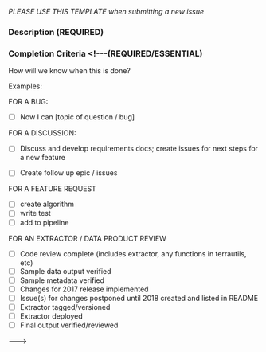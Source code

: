<!--- 
Thanks for contributing your input! Instructions are in comments

comments are between <!--- and ---> 


_PLEASE USE THIS TEMPLATE when submitting a new issue_

<!--- (REQUIRED)
Title: Provide a general summary of your feature / question / issue in the title above. 
-->

<!---
Tags: please select one or more relevant tags
--->

### Description (REQUIRED)
<!--- 
Is there something you want to do? Is this a bug? Feature request? Discussion? 
  * Question: ask away!
  * New feature / analysis : 
  * Bug: what were you trying to do? What did you expect to happen? What happened? 
-->

<!--- 
### Details

USE CASES: "As an _state role_  I would like to _state what you wish to do_ "

How would this change help? (you, the project, the user community? 
How would it be used? 
      Are there any examples (existing software / utilities)? Please provide reproducible code snippets, links, screenshots, etc

--> 
### Completion Criteria <!---(REQUIRED/ESSENTIAL)

How will we know when this is done?

Examples:

FOR A BUG:
* [ ] Now I can [topic of question / bug]

FOR A DISCUSSION:
* [ ] Discuss and develop requirements docs; create issues for next steps
for a new feature
* [ ] Create follow up epic / issues 


FOR A FEATURE REQUEST
* [ ] create algorithm
* [ ] write test
* [ ] add to pipeline

FOR AN EXTRACTOR / DATA PRODUCT REVIEW

* [ ] Code review complete (includes extractor, any functions in terrautils, etc)
* [ ] Sample data output verified 
* [ ] Sample metadata verified
* [ ] Changes for 2017 release implemented
* [ ] Issue(s) for changes postponed until 2018 created and listed in README
* [ ] Extractor tagged/versioned
* [ ] Extractor deployed
* [ ] Final output verified/reviewed

--->

